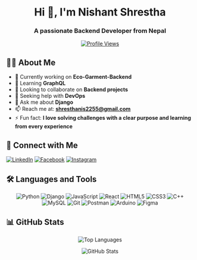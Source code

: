 <div align="center">
  <h1>Hi 👋, I'm Nishant Shrestha</h1>
  <h3>A passionate Backend Developer from Nepal</h3>
  
  [![Profile Views](https://komarev.com/ghpvc/?username=nishant-stha&label=Profile%20views&color=0e75b6&style=flat)](https://github.com/nishant-stha)
</div>

## 👨‍💻 About Me

- 🔭 Currently working on **Eco-Garment-Backend**
- 🌱 Learning **GraphQL**
- 👯 Looking to collaborate on **Backend projects**
- 🤝 Seeking help with **DevOps**
- 💬 Ask me about **Django**
- 📫 Reach me at: **shresthanis2255@gmail.com**
- ⚡ Fun fact: **I love solving challenges with a clear purpose and learning from every experience**

## 🤝 Connect with Me

[![LinkedIn](https://img.shields.io/badge/LinkedIn-0077B5?style=for-the-badge&logo=linkedin&logoColor=white)](https://linkedin.com/in/nishant-shrestha)
[![Facebook](https://img.shields.io/badge/Facebook-1877F2?style=for-the-badge&logo=facebook&logoColor=white)](https://fb.com/nishant-shrestha)
[![Instagram](https://img.shields.io/badge/Instagram-E4405F?style=for-the-badge&logo=instagram&logoColor=white)](https://instagram.com/nishant.shrestha0)

## 🛠️ Languages and Tools

<div align="center">
  
  ![Python](https://img.shields.io/badge/Python-3776AB?style=for-the-badge&logo=python&logoColor=white)
  ![Django](https://img.shields.io/badge/Django-092E20?style=for-the-badge&logo=django&logoColor=white)
  ![JavaScript](https://img.shields.io/badge/JavaScript-F7DF1E?style=for-the-badge&logo=javascript&logoColor=black)
  ![React](https://img.shields.io/badge/React-20232A?style=for-the-badge&logo=react&logoColor=61DAFB)
  ![HTML5](https://img.shields.io/badge/HTML5-E34F26?style=for-the-badge&logo=html5&logoColor=white)
  ![CSS3](https://img.shields.io/badge/CSS3-1572B6?style=for-the-badge&logo=css3&logoColor=white)
  ![C++](https://img.shields.io/badge/C++-00599C?style=for-the-badge&logo=cplusplus&logoColor=white)
  ![MySQL](https://img.shields.io/badge/MySQL-4479A1?style=for-the-badge&logo=mysql&logoColor=white)
  ![Git](https://img.shields.io/badge/Git-F05032?style=for-the-badge&logo=git&logoColor=white)
  ![Postman](https://img.shields.io/badge/Postman-FF6C37?style=for-the-badge&logo=postman&logoColor=white)
  ![Arduino](https://img.shields.io/badge/Arduino-00979D?style=for-the-badge&logo=arduino&logoColor=white)
  ![Figma](https://img.shields.io/badge/Figma-F24E1E?style=for-the-badge&logo=figma&logoColor=white)
  
</div>

## 📊 GitHub Stats

<div align="center">
  
  ![Top Languages](https://github-readme-stats.vercel.app/api/top-langs/?username=nishant-stha&layout=compact&theme=dark)
  
  ![GitHub Stats](https://github-readme-stats.vercel.app/api?username=nishant-stha&show_icons=true&theme=dark)
  
</div>

